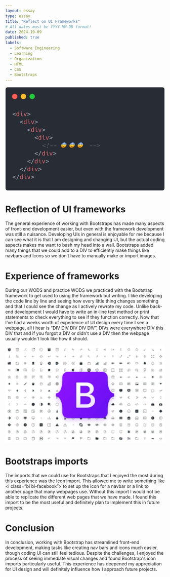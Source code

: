 ```yaml
---
layout: essay
type: essay
title: "Reflect on UI Frameworks"
# All dates must be YYYY-MM-DD format!
date: 2024-10-09
published: true
labels:
  - Software Engineering
  - Learning
  - Organization
  - HTML
  - CSS
  - Bootstraps
---
```


<img width="550px" class="rounded float-start pe-4" src="../img/Bootstraps/DIV.png">

# Reflection of UI frameworks
The general experience of working with Bootstraps has made many aspects of front-end development easier, but even with the framework development was still a nuisance. Developing UIs in general is enjoyable for me because I can see what it is that I am designing and changing UI, but the actual coding aspects makes me want to bash my head into a wall. Bootstraps added many things that we could add to a DIV to efficiently make things like navbars and Icons so we don’t have to manually make or import images.

# Experience of frameworks
During our WODS and practice WODS we practiced with the Bootstrap framework to get used to using the framework but writing. I like developing the code line by line and seeing how every little thing changes something and that I could see the change as I actively rewrote my code. Unlike back-end development I would have to write an in-line test method or print statements to check everything to see if they function correctly. Now that I’ve had a weeks worth of experience of UI design every time I see a webpage, all i hear is “DIV DIV DIV DIV DIV”, DIVs were everywhere DIV this DIV that and if you forgot a DIV or didn't use a DIV then the webpage usually wouldn't look like how it should.

<img width="550px" class="rounded float-start pe-4" src="../img/Bootstraps/boots.png">

# Bootstraps imports
The imports that we could use for Bootstraps that I enjoyed the most during this experience was the Icon import. This allowed me to write something like <i class=”bi bi-facebook”> to set up the icon for a navbar or a link to another page that many webpages use. Without this import I would not be able to replicate the different web pages that we have made. I found this import to be the most useful and definitely plan to implement this in future projects. 

# Conclusion
In conclusion, working with Bootstrap has streamlined front-end development, making tasks like creating nav bars and icons much easier, though coding UI can still feel tedious. Despite the challenges, I enjoyed the process of seeing immediate visual changes and found Bootstrap's icon imports particularly useful. This experience has deepened my appreciation for UI design and will definitely influence how I approach future projects.



